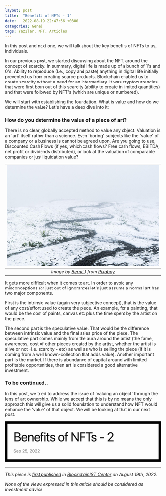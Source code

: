 ```yaml
---
layout: post
title:  "Benefits of NFTs - 1"
date:   2022-08-19 22:47:56 +0300
categories: Genel
tags: Yazılar, NFT, Articles
---
```


In this post and next one, we will talk about the key benefits of NFTs to us, individuals. 

In our previous post, we started discussing about the NFT, around the concept of scarcity. In summary, digital life is made up of a bunch of 1's and 0's.  Ability to reproduce (I.e., copy and paste) anything in digital life initially prevented us from creating scarce products. Blockchain enabled us to create scarcity without a need for an intermediary. It was cryptocurrencies that were first born out of this scarcity (ability to create in limited quantities) and that were followed by NFT's (which are unique or numbered). 

We will start with establishing the foundation. What is value and how do we determine the value? Let's have a deep dive into it: 

### How do you determine the value of a piece of art?
There is no clear, globally accepted method to value any object. Valuation is an 'art' itself rather than a science. Even 'boring' subjects like the 'value' of a company or a business is cannot be agreed upon. Are you going to use, Discounted Cash Flows (if yes, which cash flows? Free cash flows, EBITDA, net profit or dividends distributed), or look at the valuation of comparable companies or just liquidation value? 


| ![snow](/assets/path-1468938_800.jpg)|
|:--:| 
| *Image by [Bernd ]([https://pixabay.com/users/momentmal-5324081/)) from [Pixabay](https://pixabay.com/)*|

It gets more difficult when it comes to art. In order to avoid any misconceptions (or just out of ignorance) let's just assume a normal art has two major components. 

First is the intrinsic value (again very subjective concept), that is the value of any cost/effort used to create the piece. An example, for a painting, that would be the cost of paints, canvas etc plus the time spent by the artist on the piece. 

The second part is the speculative value. That would be the difference between intrinsic value and the final sales price of the piece. The speculative part comes mainly from the aura around the artist (the fame, awareness, cost of other pieces created by the artist, whether the artist is alive or not -I.e. scarcity -  etc) as well as who is selling the piece (if it is coming from a well known-collection that adds value). Another important part is the market. If there is abundance of capital around with limited profitable opportunities, then art is considered a good alternative investment. 

### To be continued..
In this post, we tried to address the issue of 'valuing an object' through the lens of art ownership. While we accept that this is by no means the only approach this will give us a solid foundation to understand how NFT would enhance the 'value' of that object. We will be looking at that in our next post. 


<a href="/genel/2022/10/24/what-are-the-benefits-of-NFTs-2.html">
         <img alt="Tweet" src="/assets/benefits-of-ntfs-2_640.png"></a>

---
*This piece is [first published](https://medium.com/bcistcenter/benefits-of-nfts-i-c21ee436aacd) in [BlockchainIST Center](https://medium.com/blockchainist-center) on August 19th, 2022.*

*None of the views expressed in this article should be considered as investment advice*
